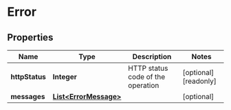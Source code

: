 

# Error

## Properties

| Name | Type | Description | Notes |
| ------------ | ------------- | ------------- | ------------- |
| **httpStatus** | **Integer** | HTTP status code of the operation |  [optional] [readonly] |
| **messages** | [**List&lt;ErrorMessage&gt;**](ErrorMessage.md) |  |  [optional] |


